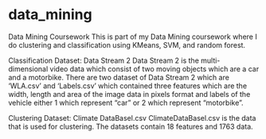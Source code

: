 # data_mining
Data Mining Coursework
This is part of my Data Mining coursework where I do clustering and classification using KMeans, SVM, and random forest.

Classification Dataset: Data Stream 2
Data Stream 2 is the multi-dimensional video data which 
consist of two moving objects which are a car and a motorbike. 
There are two dataset of Data Stream 2 which are ‘WLA.csv’ and ‘Labels.csv’ 
which contained three features which are the width, length 
and area of the image data in pixels format and labels of the vehicle 
either 1 which represent “car” or 2 which represent “motorbike”.

Clustering Dataset: Climate DataBasel.csv
ClimateDataBasel.csv is the data that is used for clustering. 
The datasets contain 18 features and 1763 data.
